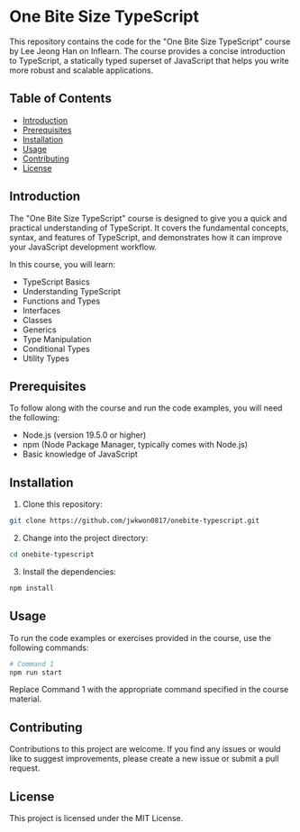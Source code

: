 # One Bite Size TypeScript

This repository contains the code for the "One Bite Size TypeScript" course by Lee Jeong Han on Inflearn. The course provides a concise introduction to TypeScript, a statically typed superset of JavaScript that helps you write more robust and scalable applications.

## Table of Contents

- [Introduction](#introduction)
- [Prerequisites](#prerequisites)
- [Installation](#installation)
- [Usage](#usage)
- [Contributing](#contributing)
- [License](#license)

## Introduction

The "One Bite Size TypeScript" course is designed to give you a quick and practical understanding of TypeScript. It covers the fundamental concepts, syntax, and features of TypeScript, and demonstrates how it can improve your JavaScript development workflow.

In this course, you will learn:

- TypeScript Basics
- Understanding TypeScript
- Functions and Types
- Interfaces
- Classes
- Generics
- Type Manipulation
- Conditional Types
- Utility Types

## Prerequisites

To follow along with the course and run the code examples, you will need the following:

- Node.js (version 19.5.0 or higher)
- npm (Node Package Manager, typically comes with Node.js)
- Basic knowledge of JavaScript

## Installation

1. Clone this repository:
```bash
git clone https://github.com/jwkwon0817/onebite-typescript.git
```

2. Change into the project directory:
```bash
cd onebite-typescript
```

3. Install the dependencies:
```bash
npm install
```

## Usage
To run the code examples or exercises provided in the course, use the following commands:
```bash
# Command 1
npm run start
```
Replace Command 1 with the appropriate command specified in the course material.

## Contributing
Contributions to this project are welcome. If you find any issues or would like to suggest improvements, please create a new issue or submit a pull request.

## License
This project is licensed under the MIT License.
